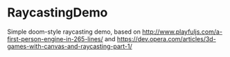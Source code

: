 # RaycastingDemo
Simple doom-style raycasting demo, based on http://www.playfuljs.com/a-first-person-engine-in-265-lines/ and https://dev.opera.com/articles/3d-games-with-canvas-and-raycasting-part-1/
